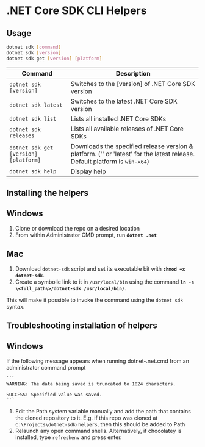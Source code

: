 # .NET Core SDK CLI Helpers

## Usage

```bash
dotnet sdk [command]
dotnet sdk [version]
dotnet sdk get [version] [platform]
```

| Command | Description |
|-|-|
| `dotnet sdk [version]` | Switches to the [version] of .NET Core SDK version |
| `dotnet sdk latest` | Switches to the latest .NET Core SDK version |
| `dotnet sdk list` | Lists all installed .NET Core SDKs |
| `dotnet sdk releases` | Lists all available releases of .NET Core SDKs |
| `dotnet sdk get [version] [platform]` | Downloads the specified release version & platform. ('' or 'latest' for the latest release. Default platform is `win-x64`) |
| `dotnet sdk help` | Display help |

## Installing the helpers

## Windows

1. Clone or download the repo on a desired location
2. From within Administrator CMD prompt, run **`dotnet .net`**

## Mac

1. Download `dotnet-sdk` script and set its executable bit with **`chmod +x dotnet-sdk`**.
2. Create a symbolic link to it in <code>/usr/local/bin</code> using the command **`ln -s \<full_path\>/dotnet-sdk /usr/local/bin/`**.

This will make it possible to invoke the command using the <code>dotnet sdk</code> syntax.

## Troubleshooting installation of helpers

## Windows

If the following message appears when running dotnet-.net.cmd from an administrator command prompt

    ```
    WARNING: The data being saved is truncated to 1024 characters. 
                                                                
    SUCCESS: Specified value was saved.                            
    ```
    
1. Edit the Path system variable manually and add the path that contains the cloned repository to it. E.g. if this repo was cloned at `C:\Projects\dotnet-sdk-helpers`, then this should be added to Path
2. Relaunch any open command shells. Alternatively, if chocolatey is installed, type `refreshenv` and press enter.